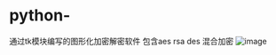# python-
通过tk模块编写的图形化加密解密软件 包含aes rsa des 混合加密
![image](https://user-images.githubusercontent.com/46183989/233236208-4999be60-d380-4bba-a2e3-599ec6ad7069.png)

